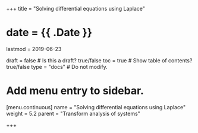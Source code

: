 +++
title = "Solving differential equations using Laplace"

# date = {{ .Date }}
lastmod = 2019-06-23

draft = false  # Is this a draft? true/false
toc = true  # Show table of contents? true/false
type = "docs"  # Do not modify.

# Add menu entry to sidebar.
[menu.continuous]
  name = "Solving differential equations using Laplace"
  weight = 5.2
  parent = "Transform analysis of systems"

+++
